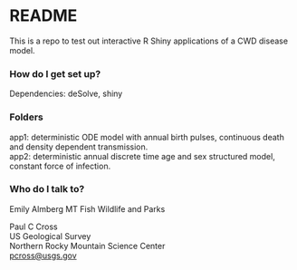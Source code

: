 # README #

This is a repo to test out interactive R Shiny applications of a CWD disease model. 

### How do I get set up? ###

Dependencies: deSolve, shiny  

### Folders ###
app1: deterministic ODE model with annual birth pulses, continuous death and density dependent transmission.  
app2: deterministic annual discrete time age and sex structured model, 
  constant force of infection.  

### Who do I talk to? ###

Emily Almberg
MT Fish Wildlife and Parks 

Paul C Cross  
US Geological Survey  
Northern Rocky Mountain Science Center  
pcross@usgs.gov
